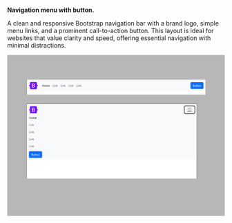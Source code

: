 **Navigation menu with button.**

A clean and responsive Bootstrap navigation bar with a brand logo, simple menu links, and a prominent call-to-action button. This layout is ideal for websites that value clarity and speed, offering essential navigation with minimal distractions.

<img src="screenshot.png" alt="webkit-pro" style="width: 800px;">
